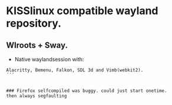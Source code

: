 # KISSlinux compatible wayland repository.

## Wlroots + Sway.

- Native waylandsession with:
```
Alacritty, Bemenu, Falkon, SDL 3d and Vimb(webkit2).
´´´


### Firefox selfcompiled was buggy. could just start onetime.
then always segfaulting 

